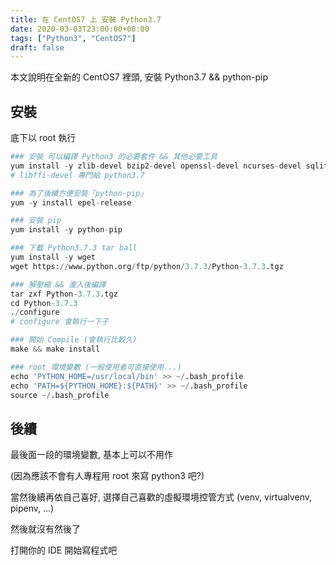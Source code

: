 ```yaml
---
title: 在 CentOS7 上 安裝 Python3.7
date: 2020-03-03T23:00:00+08:00
tags: ["Python3", "CentOS7"]
draft: false
---
```


本文說明在全新的 CentOS7 裡頭, 安裝 Python3.7 && python-pip

<!--more-->

## 安裝

底下以 root 執行

```python
### 安裝 可以編譯 Python3 的必要套件 && 其他必要工具
yum install -y zlib-devel bzip2-devel openssl-devel ncurses-devel sqlite-devel readline-devel tk-devel gcc make libffi-devel
# libffi-devel 專門給 python3.7

### 為了後續方便安裝「python-pip」
yum -y install epel-release

### 安裝 pip
yum install -y python-pip

### 下載 Python3.7.3 tar ball
yum install -y wget
wget https://www.python.org/ftp/python/3.7.3/Python-3.7.3.tgz

### 解壓縮 && 進入後編譯
tar zxf Python-3.7.3.tgz
cd Python-3.7.3
./configure
# configure 會執行一下子

### 開始 Compile (會執行比較久)
make && make install

### root 環境變數 (一般使用者可直接使用...)
echo 'PYTHON_HOME=/usr/local/bin' >> ~/.bash_profile
echo 'PATH=${PYTHON_HOME}:${PATH}' >> ~/.bash_profile
source ~/.bash_profile
```

## 後續

最後面一段的環境變數, 基本上可以不用作

(因為應該不會有人專程用 root 來寫 python3 吧?)

當然後續再依自己喜好, 選擇自己喜歡的虛擬環境控管方式 (venv, virtualvenv, pipenv, ...)

然後就沒有然後了

打開你的 IDE 開始寫程式吧
